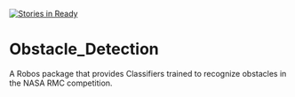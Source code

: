 [![Stories in Ready](https://badge.waffle.io/cwruRobotics/Obstacle_Detection.png?label=ready&title=Ready)](https://waffle.io/cwruRobotics/Obstacle_Detection)
# Obstacle_Detection
A Robos package that provides Classifiers trained to recognize obstacles in the NASA RMC competition.
